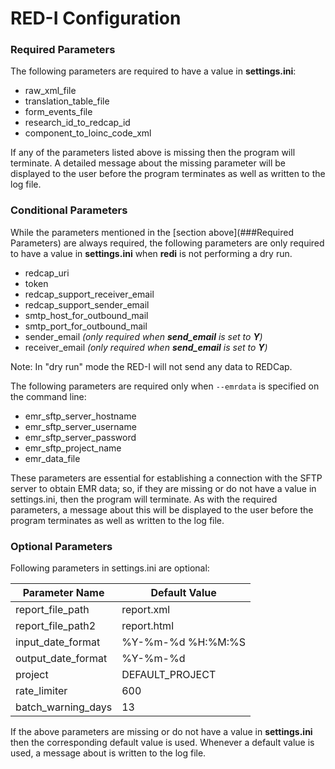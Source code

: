 # RED-I Configuration

### Required Parameters

The following parameters are required to have a value in **settings.ini**:

 - raw_xml_file
 - translation_table_file
 - form_events_file
 - research_id_to_redcap_id
 - component_to_loinc_code_xml

If any of the parameters listed above is missing then the program will terminate.
A detailed message about the missing parameter will be displayed to the user before the
program terminates as well as written to the log file.

### Conditional Parameters

While the parameters mentioned in the [section above](###Required Parameters)
are always required, the following parameters are only required to have a
value in **settings.ini** when **redi** is not performing a dry run.

 - redcap_uri
 - token
 - redcap_support_receiver_email
 - redcap_support_sender_email
 - smtp_host_for_outbound_mail
 - smtp_port_for_outbound_mail
 - sender_email *(only required when **send_email** is set to **Y**)*
 - receiver_email *(only required when **send_email** is set to **Y**)*

Note: In "dry run" mode the RED-I will not send any data to REDCap.

The following parameters are required only when `--emrdata` is specified on
the command line:

 - emr_sftp_server_hostname
 - emr_sftp_server_username
 - emr_sftp_server_password
 - emr_sftp_project_name
 - emr_data_file

These parameters are essential for establishing a connection with the SFTP 
server to obtain EMR data; so, if they are missing or do not have a value
in settings.ini, then the program will terminate. As with the required 
parameters, a message about this will be displayed to the user before the 
program terminates as well as written to the log file.

### Optional Parameters

Following parameters in settings.ini are optional:

 Parameter Name         | Default Value
 ---------------------- |-------------
 report_file_path       | report.xml
 report_file_path2      | report.html
 input_date_format      | %Y-%m-%d %H:%M:%S
 output_date_format     | %Y-%m-%d
 project                | DEFAULT_PROJECT
 rate_limiter           | 600
 batch_warning_days     | 13

If the above parameters are missing or do not have a value in **settings.ini**
then the corresponding default value is used. Whenever a default value is used,
a message about is written to the log file.

